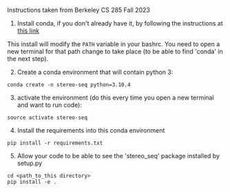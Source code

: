 Instructions taken from Berkeley CS 285 Fall 2023

1. Install conda, if you don't already have it, by following the instructions at [this link](https://docs.conda.io/projects/conda/en/latest/user-guide/install/)

This install will modify the `PATH` variable in your bashrc.
You need to open a new terminal for that path change to take place (to be able to find 'conda' in the next step).

2. Create a conda environment that will contain python 3:
```
conda create -n stereo-seq python=3.10.4
```

3. activate the environment (do this every time you open a new terminal and want to run code):
```
source activate stereo-seq
```

4. Install the requirements into this conda environment
```
pip install -r requirements.txt
```

5. Allow your code to be able to see the 'stereo_seq' package installed by setup.py
```
cd <path_to_this directory>
pip install -e .
```
